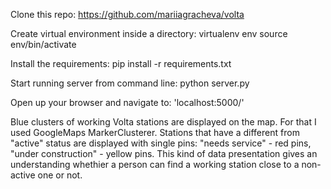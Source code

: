 Clone this repo:
    https://github.com/mariiagracheva/volta

Create virtual environment inside a directory:
    virtualenv env
    source env/bin/activate

Install the requirements:
    pip install -r requirements.txt

Start running server from command line:
    python server.py

Open up your browser and navigate to:
    'localhost:5000/'


Blue clusters of working Volta stations are displayed on the map. For that I used GoogleMaps MarkerClusterer.
Stations that have a different from "active" status are displayed with single pins: "needs service" - red pins,  "under construction" - yellow pins.
This kind of data presentation gives an understanding whethier a person can find a working station close to a non-active one or not.
